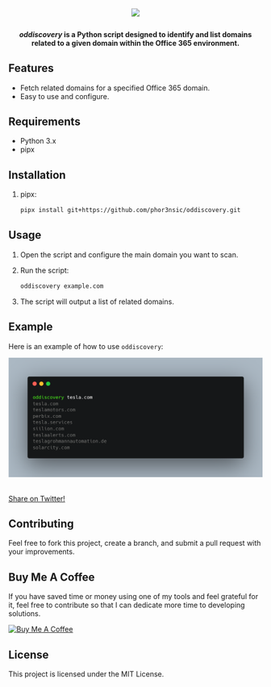 <h1 align="center">
  <image src="https://cdn2.iconfinder.com/data/icons/bloomies-files-and-documents/25/Bloomies_2_Onedrive_drive_cloud_microsoft_office_windows-1024.png" height=180px>
  <br>
</h1>

<h4 align="center"><i>oddiscovery</i> is a Python script designed to identify and list domains related to a given domain within the Office 365 environment.</h4>

## Features

- Fetch related domains for a specified Office 365 domain.
- Easy to use and configure.

## Requirements

- Python 3.x
- pipx

## Installation

1. pipx:

   ```sh
   pipx install git+https://github.com/phor3nsic/oddiscovery.git
   ```

## Usage

1. Open the script and configure the main domain you want to scan.

2. Run the script:

   ```sh
   oddiscovery example.com
   ```

3. The script will output a list of related domains.


## Example

Here is an example of how to use `oddiscovery`:

![alt text](image.png)

<br>
  <!--Tweet button-->
  <a href="https://twitter.com/intent/tweet?text=oddiscover%20-%20Domain%20Discovery%20by%20office%20365%20https%3A%2F%2Fgithub.com%2Fphor3nsic%2Foddiscovery%20%23python%20%23github%20%23linux%20%23infosec%20%23bugbounty" target="_blank">Share on Twitter!
  </a>
</p>

## Contributing

Feel free to fork this project, create a branch, and submit a pull request with your improvements.

## Buy Me A Coffee

If you have saved time or money using one of my tools and feel grateful for it, feel free to contribute so that I can dedicate more time to developing solutions.

<a href="https://www.buymeacoffee.com/phor3nsic" target="_blank"><img src="https://cdn.buymeacoffee.com/buttons/v2/default-yellow.png" alt="Buy Me A Coffee" style="height: 60px !important;width: 217px !important;" ></a>

## License

This project is licensed under the MIT License.